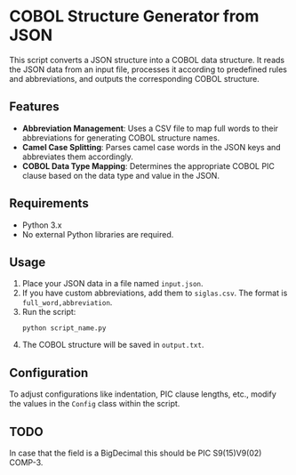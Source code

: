 # COBOL Structure Generator from JSON

This script converts a JSON structure into a COBOL data structure. It reads the JSON data from an input file, processes it according to predefined rules and abbreviations, and outputs the corresponding COBOL structure.

## Features

- **Abbreviation Management**: Uses a CSV file to map full words to their abbreviations for generating COBOL structure names.
- **Camel Case Splitting**: Parses camel case words in the JSON keys and abbreviates them accordingly.
- **COBOL Data Type Mapping**: Determines the appropriate COBOL PIC clause based on the data type and value in the JSON.

## Requirements

- Python 3.x
- No external Python libraries are required.

## Usage

1. Place your JSON data in a file named `input.json`.
2. If you have custom abbreviations, add them to `siglas.csv`. The format is `full_word,abbreviation`.
3. Run the script:
   ```
   python script_name.py
   ```
4. The COBOL structure will be saved in `output.txt`.

## Configuration

To adjust configurations like indentation, PIC clause lengths, etc., modify the values in the `Config` class within the script.

## TODO
In case that the field is a BigDecimal this should be PIC S9(15)V9(02)
                                                     COMP-3.

